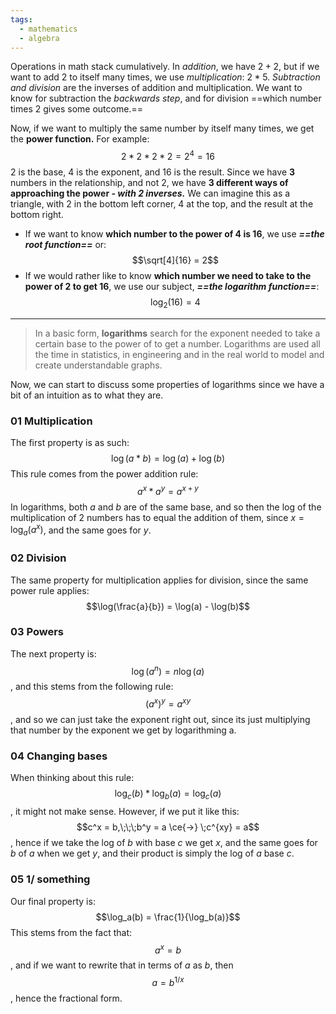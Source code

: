 ```yaml
---
tags:
  - mathematics
  - algebra
---
```

Operations in math stack cumulatively. In *addition*, we have $2+2$, but if we want to add 2 to itself many times, we use *multiplication*: $2*5$. *Subtraction and division* are the inverses of addition and multiplication. We want to know for subtraction the *backwards step*, and for division ==which number times 2 gives some outcome.== 

Now, if we want to multiply the same number by itself many times, we get the **power function.** For example:$$2*2*2*2 = 2^4 = 16$$
$2$ is the base, $4$ is the exponent, and $16$ is the result. Since we have **3** numbers in the relationship, and not 2, we have **3 different ways of approaching the power - *with 2 inverses.*** We can imagine this as a triangle, with $2$ in the bottom left corner, $4$ at the top, and the result at the bottom right. 
- If we want to know **which number to the power of 4 is 16**, we use ***==the root function==*** or:$$\sqrt[4]{16} = 2$$
- If we would rather like to know **which number we need to take to the power of 2 to get 16**, we use our subject, ***==the logarithm function==***:$$\log_2(16) = 4$$

---
> In a basic form, **logarithms** search for the exponent needed to take a certain base to the power of to get a number. Logarithms are used all the time in statistics, in engineering and in the real world to model and create understandable graphs. 

Now, we can start to discuss some properties of logarithms since we have a bit of an intuition as to what they are.

### 01 Multiplication
The first property is as such:$$\log(a*b) = \log(a) + \log(b)$$
This rule comes from the power addition rule:$$a^x * a^y = a^{x+y}$$
In logarithms, both $a$ and $b$ are of the same base, and so then the log of the multiplication of 2 numbers has to equal the addition of them, since $x = \log_a (a^x)$, and the same goes for $y$.

### 02 Division
The same property for multiplication applies for division, since the same power rule applies:$$\log(\frac{a}{b}) = \log(a) - \log(b)$$

### 03 Powers
The next property is:$$\log(a^n) = n\log(a)$$, and this stems from the following rule:$$(a^x)^y = a^{xy}$$, and so we can just take the exponent right out, since its just multiplying that number by the exponent we get by logarithming a.

### 04 Changing bases
When thinking about this rule:$$\log_c(b) * \log_b(a) = \log_c(a)$$, it might not make sense. However, if we put it like this:$$c^x = b,\;\;\;b^y = a \ce{->} \;c^{xy} = a$$, hence if we take the log of $b$ with base $c$ we get $x$, and the same goes for $b$ of $a$ when we get $y$, and their product is simply the log of $a$ base $c$. 

### 05 $1/$ something
Our final property is:$$\log_a(b) = \frac{1}{\log_b(a)}$$
This stems from the fact that:$$a^x = b$$, and if we want to rewrite that in terms of $a$ as $b$, then$$a = b^{1/x}$$, hence the fractional form.



